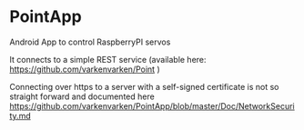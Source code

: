 # PointApp
Android App to control RaspberryPI servos

It connects to a simple REST service (available here: https://github.com/varkenvarken/Point )

Connecting over https to a server with a self-signed certificate is not so straight forward and
documented here https://github.com/varkenvarken/PointApp/blob/master/Doc/NetworkSecurity.md

